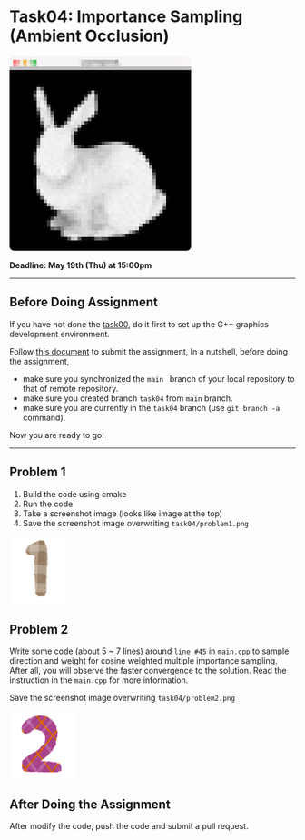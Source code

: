 # Task04: Importance Sampling (Ambient Occlusion)

![preview](preview.png)

**Deadline: May 19th (Thu) at 15:00pm**

----

## Before Doing Assignment

If you have not done the [task00](../task00), do it first to set up the C++ graphics development environment.

Follow [this document](../doc/submit.md) to submit the assignment, In a nutshell, before doing the assignment,  
- make sure you synchronized the `main ` branch of your local repository  to that of remote repository.
- make sure you created branch `task04` from `main` branch.
- make sure you are currently in the `task04` branch (use `git branch -a` command).

Now you are ready to go!

---

## Problem 1

1. Build the code using cmake
2. Run the code
3. Take a screenshot image (looks like image at the top)
4. Save the screenshot image overwriting `task04/problem1.png`
 
![problem1](problem1.png)


## Problem 2

Write some code (about 5 ~ 7  lines) around `line #45` in `main.cpp` 
to sample direction and weight for cosine weighted multiple importance sampling.
After all, you will observe the faster convergence to the solution. 
Read the instruction in the `main.cpp` for more information.

Save the screenshot image overwriting `task04/problem2.png`

![problem2](problem2.png)


## After Doing the Assignment

After modify the code, push the code and submit a pull request. 
